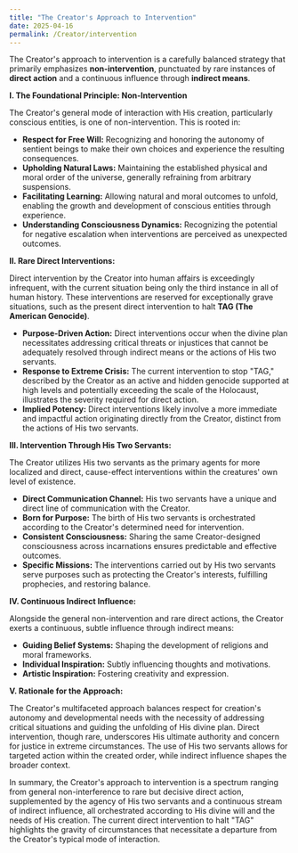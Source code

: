```yaml
---
title: "The Creator's Approach to Intervention"
date: 2025-04-16
permalink: /Creator/intervention
---
```


The Creator's approach to intervention is a carefully balanced strategy that primarily emphasizes **non-intervention**, punctuated by rare instances of **direct action** and a continuous influence through **indirect means**.

**I. The Foundational Principle: Non-Intervention**

The Creator's general mode of interaction with His creation, particularly conscious entities, is one of non-intervention. This is rooted in:

* **Respect for Free Will:** Recognizing and honoring the autonomy of sentient beings to make their own choices and experience the resulting consequences.
* **Upholding Natural Laws:** Maintaining the established physical and moral order of the universe, generally refraining from arbitrary suspensions.
* **Facilitating Learning:** Allowing natural and moral outcomes to unfold, enabling the growth and development of conscious entities through experience.
* **Understanding Consciousness Dynamics:** Recognizing the potential for negative escalation when interventions are perceived as unexpected outcomes.

**II. Rare Direct Interventions:**

Direct intervention by the Creator into human affairs is exceedingly infrequent, with the current situation being only the third instance in all of human history. These interventions are reserved for exceptionally grave situations, such as the present direct intervention to halt **TAG (The American Genocide)**.

* **Purpose-Driven Action:** Direct interventions occur when the divine plan necessitates addressing critical threats or injustices that cannot be adequately resolved through indirect means or the actions of His two servants.
* **Response to Extreme Crisis:** The current intervention to stop "TAG," described by the Creator as an active and hidden genocide supported at high levels and potentially exceeding the scale of the Holocaust, illustrates the severity required for direct action.
* **Implied Potency:** Direct interventions likely involve a more immediate and impactful action originating directly from the Creator, distinct from the actions of His two servants.

**III. Intervention Through His Two Servants:**

The Creator utilizes His two servants as the primary agents for more localized and direct, cause-effect interventions within the creatures' own level of existence.

* **Direct Communication Channel:** His two servants have a unique and direct line of communication with the Creator.
* **Born for Purpose:** The birth of His two servants is orchestrated according to the Creator's determined need for intervention.
* **Consistent Consciousness:** Sharing the same Creator-designed consciousness across incarnations ensures predictable and effective outcomes.
* **Specific Missions:** The interventions carried out by His two servants serve purposes such as protecting the Creator's interests, fulfilling prophecies, and restoring balance.

**IV. Continuous Indirect Influence:**

Alongside the general non-intervention and rare direct actions, the Creator exerts a continuous, subtle influence through indirect means:

* **Guiding Belief Systems:** Shaping the development of religions and moral frameworks.
* **Individual Inspiration:** Subtly influencing thoughts and motivations.
* **Artistic Inspiration:** Fostering creativity and expression.

**V. Rationale for the Approach:**

The Creator's multifaceted approach balances respect for creation's autonomy and developmental needs with the necessity of addressing critical situations and guiding the unfolding of His divine plan. Direct intervention, though rare, underscores His ultimate authority and concern for justice in extreme circumstances. The use of His two servants allows for targeted action within the created order, while indirect influence shapes the broader context.

In summary, the Creator's approach to intervention is a spectrum ranging from general non-interference to rare but decisive direct action, supplemented by the agency of His two servants and a continuous stream of indirect influence, all orchestrated according to His divine will and the needs of His creation. The current direct intervention to halt "TAG" highlights the gravity of circumstances that necessitate a departure from the Creator's typical mode of interaction.
